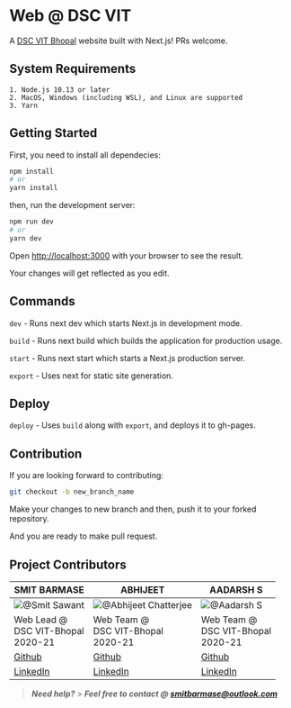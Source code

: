 # Web @ DSC VIT

A [DSC VIT Bhopal](https://dscvitbhopal.github.io/) website built with Next.js! PRs welcome.

## System Requirements

```
1. Node.js 10.13 or later
2. MacOS, Windows (including WSL), and Linux are supported
3. Yarn
```

## Getting Started

First, you need to install all dependecies:

```bash
npm install
# or
yarn install
```

then, run the development server:

```bash
npm run dev
# or
yarn dev
```

Open [http://localhost:3000](http://localhost:3000) with your browser to see the result.

Your changes will get reflected as you edit.

## Commands

`dev` - Runs next dev which starts Next.js in development mode.

`build` - Runs next build which builds the application for production usage.

`start` - Runs next start which starts a Next.js production server.

`export` - Uses next for static site generation.

## Deploy

`deploy` - Uses `build` along with `export`, and deploys it to gh-pages.

## Contribution

If you are looking forward to contributing:

```bash
git checkout -b new_branch_name
```

Make your changes to new branch and then, push it to your forked repository.

And you are ready to make pull request.

## Project Contributors

| SMIT BARMASE | ABHIJEET | AADARSH S |
| --- | --- | ---
|![@Smit Sawant](https://avatars.githubusercontent.com/u/37347831?s=96&v=4)| ![@Abhijeet Chatterjee](https://avatars.githubusercontent.com/u/64676594?s=96&v=4) | ![@Aadarsh S](https://avatars.githubusercontent.com/u/54549066?s=96&v=4)
| Web Lead @<br>DSC VIT-Bhopal<br>2020-21 | Web Team @<br>DSC VIT-Bhopal<br>2020-21 | Web Team @<br>DSC VIT-Bhopal<br>2020-21 |
| [Github](https://github.com/smitbarmase "Smit") | [Github](https://github.com/abhijeet007rocks8 "Abhijeet") | [Github](https://github.com/Itsaadarsh "Aadarsh")
| [LinkedIn](https://www.linkedin.com/in/smitbarmase/ "Smit")| [LinkedIn](https://www.linkedin.com/in/abhijeet-chatterjee-445aa2195  "Abhijeet")| [LinkedIn](https://www.linkedin.com/in/itsaadarsh/ "Aadarsh")




> **_Need help?_** > **_Feel free to contact @ [smitbarmase@outlook.com](mailto:smitbarmase@outlook.com)_**
